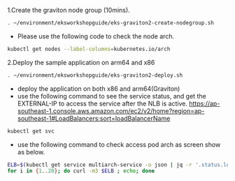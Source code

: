 1.Create the graviton node group (10mins).
```bash
. ~/environment/eksworkshopguide/eks-graviton2-create-nodegroup.sh
```
* Please use the following code to check the node arch.
```bash
kubectl get nodes --label-columns=kubernetes.io/arch
```

2.Deploy the sample application on arm64 and x86
```bash
. ~/environment/eksworkshopguide/eks-graviton2-deploy.sh
```
* deploy the application on both x86 and arm64(Graviton)
* use the following command to see the service status, and get the EXTERNAL-IP to access the service after the NLB is active. https://ap-southeast-1.console.aws.amazon.com/ec2/v2/home?region=ap-southeast-1#LoadBalancers:sort=loadBalancerName
```bash
kubectl get svc
```
* use the following command to check access pod arch as screen show as below.
```bash
ELB=$(kubectl get service multiarch-service -o json | jq -r '.status.loadBalancer.ingress[].hostname')
for i in {1..20}; do curl -m3 $ELB ; echo; done

```
